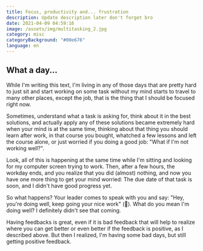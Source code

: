 ```yaml
---
title: Focus, productivity and... frustration
description: Update description later don't forget bro
date: 2021-04-09 04:59:16
image: /assets/img/multitasking_2.jpg
category: misc
categoryBackground: "#00e676"
language: en
---
```

## What a day...

While I'm writing this text, I'm living in any of those days that are pretty hard to just sit and start working on some task without my mind starts to travel to many other places, except the job, that is the thing that I should be focused right now.

Sometimes, understand what a task is asking for, think about it in the best solutions, and actually apply any of these solutions became extremely hard when your mind is at the same time, thinking about that thing you should learn after work, in that course you bought, whatched a few lessons and left the course alone, or just worried if you doing a good job: "What if I'm not working well?".

Look, all of this is happening at the same time while I'm sitting and looking for my computer screen trying to work. Then, after a few hours, the workday ends, and you realize that you did (almost) nothing, and now you have one more thing to get your mind worried: The due date of that task is soon, and I didn't have good progress yet.

So what happens? Your leader comes to speak with you and say: "Hey, you're doing well, keep going your nice work" (🤯). What do you mean I'm doing well? I definitely didn't see that coming.

Having feedbacks is great, even if it is bad feedback that will help to realize where you can get better or even better if the feedback is positive, as I described above. 
But then I realized, I'm having some bad days, but still getting positive feedback.